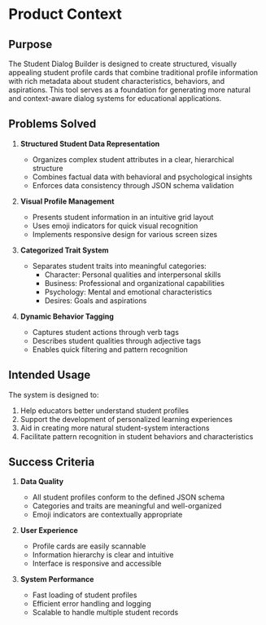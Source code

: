 # Product Context

## Purpose
The Student Dialog Builder is designed to create structured, visually appealing student profile cards that combine traditional profile information with rich metadata about student characteristics, behaviors, and aspirations. This tool serves as a foundation for generating more natural and context-aware dialog systems for educational applications.

## Problems Solved

1. **Structured Student Data Representation**
   - Organizes complex student attributes in a clear, hierarchical structure
   - Combines factual data with behavioral and psychological insights
   - Enforces data consistency through JSON schema validation

2. **Visual Profile Management**
   - Presents student information in an intuitive grid layout
   - Uses emoji indicators for quick visual recognition
   - Implements responsive design for various screen sizes

3. **Categorized Trait System**
   - Separates student traits into meaningful categories:
     * Character: Personal qualities and interpersonal skills
     * Business: Professional and organizational capabilities
     * Psychology: Mental and emotional characteristics
     * Desires: Goals and aspirations

4. **Dynamic Behavior Tagging**
   - Captures student actions through verb tags
   - Describes student qualities through adjective tags
   - Enables quick filtering and pattern recognition

## Intended Usage

The system is designed to:
1. Help educators better understand student profiles
2. Support the development of personalized learning experiences
3. Aid in creating more natural student-system interactions
4. Facilitate pattern recognition in student behaviors and characteristics

## Success Criteria

1. **Data Quality**
   - All student profiles conform to the defined JSON schema
   - Categories and traits are meaningful and well-organized
   - Emoji indicators are contextually appropriate

2. **User Experience**
   - Profile cards are easily scannable
   - Information hierarchy is clear and intuitive
   - Interface is responsive and accessible

3. **System Performance**
   - Fast loading of student profiles
   - Efficient error handling and logging
   - Scalable to handle multiple student records
